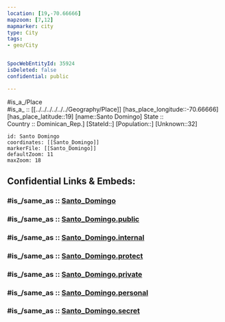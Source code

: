 ```yaml
---
location: [19,-70.66666] 
mapzoom: [7,12] 
mapmarker: city 
type: City
tags:
- geo/City


SpocWebEntityId: 35924
isDeleted: false
confidential: public

---
```

#is_a_/Place  
#is_a_ :: [[../../../../../../Geography/Place]] 
[has_place_longitude::-70.66666] 
[has_place_latitude::19] 
[name::Santo Domingo] 
State ::  
Country :: Dominican_Rep.] 
[StateId::] 
[Population::] 
[Unknown::32] 


```leaflet
id: Santo Domingo
coordinates: [[Santo_Domingo]] 
markerFile: [[Santo_Domingo]] 
defaultZoom: 11 
maxZoom: 18
```


## Confidential Links & Embeds: 

### #is_/same_as :: [Santo_Domingo](/_Standards/Earth/Continent/America~Caribbean/Dominican_Rep/provinces~Dominican_Rep/La_Vega/City/Santo_Domingo.md) 

### #is_/same_as :: [Santo_Domingo.public](/_public/Earth/Continent/America~Caribbean/Dominican_Rep/provinces~Dominican_Rep/La_Vega/City/Santo_Domingo.public.md) 

### #is_/same_as :: [Santo_Domingo.internal](/_internal/Earth/Continent/America~Caribbean/Dominican_Rep/provinces~Dominican_Rep/La_Vega/City/Santo_Domingo.internal.md) 

### #is_/same_as :: [Santo_Domingo.protect](/_protect/Earth/Continent/America~Caribbean/Dominican_Rep/provinces~Dominican_Rep/La_Vega/City/Santo_Domingo.protect.md) 

### #is_/same_as :: [Santo_Domingo.private](/_private/Earth/Continent/America~Caribbean/Dominican_Rep/provinces~Dominican_Rep/La_Vega/City/Santo_Domingo.private.md) 

### #is_/same_as :: [Santo_Domingo.personal](/_personal/Earth/Continent/America~Caribbean/Dominican_Rep/provinces~Dominican_Rep/La_Vega/City/Santo_Domingo.personal.md) 

### #is_/same_as :: [Santo_Domingo.secret](/_secret/Earth/Continent/America~Caribbean/Dominican_Rep/provinces~Dominican_Rep/La_Vega/City/Santo_Domingo.secret.md)

